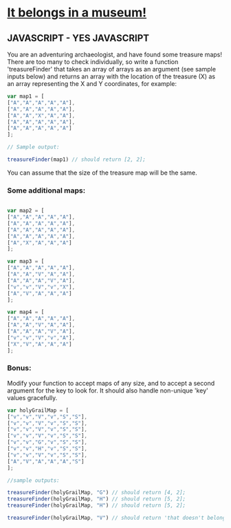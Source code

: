 # [It belongs in a museum!](https://www.youtube.com/watch?v=-abUtRbUS_U)

## JAVASCRIPT - YES JAVASCRIPT

You are an adventuring archaeologist, and have found some treasure maps! There are too many to check individually, so write a function 'treasureFinder' that takes an array of arrays as an argument (see sample inputs below) and returns an array with the location of the treasure (X) as an array representing the X and Y coordinates, for example:

```javascript
var map1 = [
["A","A","A","A","A"],
["A","A","A","A","A"],
["A","A","X","A","A"],
["A","A","A","A","A"],
["A","A","A","A","A"]
];

// Sample output:

treasureFinder(map1) // should return [2, 2];
```
You can assume that the size of the treasure map will be the same.

### Some additional maps:

```javascript

var map2 = [
["A","A","A","A","A"],
["A","A","A","A","A"],
["A","A","A","A","A"],
["A","A","A","A","A"],
["A","X","A","A","A"]
];

var map3 = [
["A","A","A","A","A"],
["A","A","V","A","A"],
["A","A","A","V","A"],
["v","v","V","v","X"],
["A","V","A","A","A"]
];

var map4 = [
["A","A","A","A","A"],
["A","A","V","A","A"],
["A","A","A","V","A"],
["v","v","V","v","A"],
["X","V","A","A","A"]
];

```

### Bonus:

Modify your function to accept maps of any size, and to accept a second argument for the key to look for. It should also handle non-unique 'key' values gracefully.

```javascript
var holyGrailMap = [
["v","v","V","v","S","S"],
["v","v","V","v","S","S"],
["v","v","V","v","S","S"],
["v","v","V","v","S","S"],
["v","v","G","v","S","S"],
["v","v","H","v","S","S"],
["v","v","V","v","S","S"],
["A","V","A","A","A","S"]
];

//sample outputs:

treasureFinder(holyGrailMap, "G") // should return [4, 2];
treasureFinder(holyGrailMap, "H") // should return [5, 2];
treasureFinder(holyGrailMap, "H") // should return [5, 2];

treasureFinder(holyGrailMap, "V") // should return 'that doesn't belong in a museum!';
```

